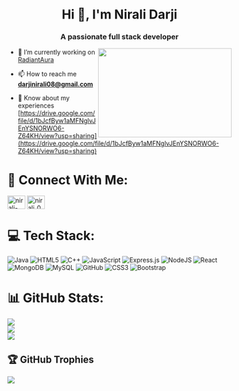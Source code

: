 <h1 align="center">Hi 👋, I'm Nirali Darji</h1>
<h3 align="center">A passionate full stack developer</h3>

<img height="200" width="300" align="right" src="https://camo.githubusercontent.com/8d3a24af335039bfd365e4bc2c805d9c30268df63e283b7c87d8cffa2746fb22/68747470733a2f2f6d69726f2e6d656469756d2e636f6d2f76322f726573697a653a6669743a3832382f666f726d61743a776562702f302a7942764135436e455833536434616f642e676966"/>

- 🔭 I’m currently working on [RadiantAura](https://github.com/Nirali200/RadiantAura)

- 📫 How to reach me **darjinirali08@gmail.com**

- 📄 Know about my experiences [https://drive.google.com/file/d/1bJcfByw1aMFNglvJEnYSNORWO6-Z64KH/view?usp=sharing](https://drive.google.com/file/d/1bJcfByw1aMFNglvJEnYSNORWO6-Z64KH/view?usp=sharing)

# 🤝 Connect With Me:
<p align="left">
<a href="https://linkedin.com/in/nirali-darji-925447292" target="blank"><img align="center" src="https://raw.githubusercontent.com/rahuldkjain/github-profile-readme-generator/master/src/images/icons/Social/linked-in-alt.svg" alt="nirali-darji-925447292" height="30" width="40" /></a>
<a href="https://www.leetcode.com/nirali_0817" target="blank"><img align="center" src="https://raw.githubusercontent.com/rahuldkjain/github-profile-readme-generator/master/src/images/icons/Social/leet-code.svg" alt="nirali_0817" height="30" width="40" /></a>
</p>

# 💻 Tech Stack:
![Java](https://img.shields.io/badge/java-%23ED8B00.svg?style=for-the-badge&logo=openjdk&logoColor=white) ![HTML5](https://img.shields.io/badge/html5-%23E34F26.svg?style=for-the-badge&logo=html5&logoColor=white) ![C++](https://img.shields.io/badge/c++-%2300599C.svg?style=for-the-badge&logo=c%2B%2B&logoColor=white) ![JavaScript](https://img.shields.io/badge/javascript-%23323330.svg?style=for-the-badge&logo=javascript&logoColor=%23F7DF1E) ![Express.js](https://img.shields.io/badge/express.js-%23404d59.svg?style=for-the-badge&logo=express&logoColor=%2361DAFB) ![NodeJS](https://img.shields.io/badge/node.js-6DA55F?style=for-the-badge&logo=node.js&logoColor=white) ![React](https://img.shields.io/badge/react-%2320232a.svg?style=for-the-badge&logo=react&logoColor=%2361DAFB) ![MongoDB](https://img.shields.io/badge/MongoDB-%234ea94b.svg?style=for-the-badge&logo=mongodb&logoColor=white) ![MySQL](https://img.shields.io/badge/mysql-4479A1.svg?style=for-the-badge&logo=mysql&logoColor=white) ![GitHub](https://img.shields.io/badge/github-%23121011.svg?style=for-the-badge&logo=github&logoColor=white) ![CSS3](https://img.shields.io/badge/css3-%231572B6.svg?style=for-the-badge&logo=css3&logoColor=white) ![Bootstrap](https://img.shields.io/badge/bootstrap-%238511FA.svg?style=for-the-badge&logo=bootstrap&logoColor=white)
# 📊 GitHub Stats:
![](https://github-readme-stats.vercel.app/api?username=Nirali200&theme=dark&hide_border=false&include_all_commits=false&count_private=false)<br/>
![](https://github-readme-streak-stats.herokuapp.com/?user=Nirali200&theme=dark&hide_border=false)<br/>
![](https://github-readme-stats.vercel.app/api/top-langs/?username=Nirali200&theme=dark&hide_border=false&include_all_commits=false&count_private=false&layout=compact)

## 🏆 GitHub Trophies
![](https://github-profile-trophy.vercel.app/?username=Nirali200&theme=radical&no-frame=false&no-bg=false&margin-w=4)

<!-- Proudly created with GPRM ( https://gprm.itsvg.in ) -->


